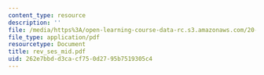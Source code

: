 ```yaml
---
content_type: resource
description: ''
file: /media/https%3A/open-learning-course-data-rc.s3.amazonaws.com/20-410j-molecular-cellular-and-tissue-biomechanics-be-410j-spring-2003/262e7bbdd3cacf750d2795b7519305c4_rev_ses_mid.pdf
file_type: application/pdf
resourcetype: Document
title: rev_ses_mid.pdf
uid: 262e7bbd-d3ca-cf75-0d27-95b7519305c4
---
```

